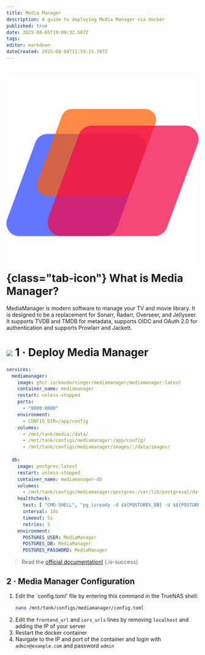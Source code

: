 ```yaml
---
title: Media Manager
description: A guide to deploying Media Manager via docker
published: true
date: 2025-08-05T19:09:32.507Z
tags: 
editor: markdown
dateCreated: 2025-08-04T11:59:15.707Z
---
```


# ![](/mediamanager.png){class="tab-icon"} What is Media Manager?
MediaManager is modern software to manage your TV and movie library. It is designed to be a replacement for Sonarr, Radarr, Overseer, and Jellyseer. It supports TVDB and TMDB for metadata, supports OIDC and OAuth 2.0 for authentication and supports Prowlarr and Jackett. 

# <img src="/docker.png" class="tab-icon"> 1 · Deploy Media Manager
```yaml
services:
  mediamanager:
    image: ghcr.io/maxdorninger/mediamanager/mediamanager:latest
    container_name: mediamanager
    restart: unless-stopped
    ports:
      - "8000:8000"
    environment:
      - CONFIG_DIR=/app/config
    volumes:
      - /mnt/tank/media:/data/
      - /mnt/tank/configs/mediamanager:/app/config/
      - /mnt/tank/configs/mediamanager/images/:/data/images/
      
  db:
    image: postgres:latest
    restart: unless-stopped
    container_name: mediamanager-db
    volumes:
      - /mnt/tank/configs/mediamanager/postgres:/var/lib/postgresql/data
    healthcheck:
      test: [ "CMD-SHELL", "pg_isready -d $${POSTGRES_DB} -U $${POSTGRES_USER}" ]
      interval: 10s
      timeout: 5s
      retries: 5
    environment:
      POSTGRES_USER: MediaManager
      POSTGRES_DB: MediaManager
      POSTGRES_PASSWORD: MediaManager

```

> Read the [official documentation!](https://maxdorninger.github.io/MediaManager/introduction.html)
{.is-success}

## 2 · Media Manager Configuration

1. Edit the `config.toml' file by entering this command in the TrueNAS shell:
    ```bash
    nano /mnt/tank/configs/mediamanager/config.toml
    ```
1. Edit the `frontend_url` and `cors_urls` lines by removing `localhost` and adding the IP of your server
1. Restart the docker container
1. Navigate to the IP and port of the container and login with `admin@example.com` and password `admin`